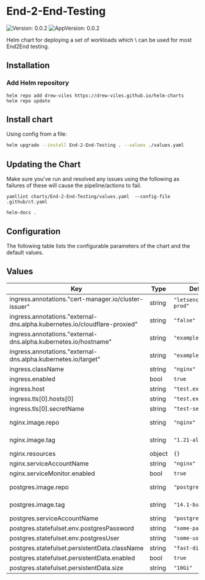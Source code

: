 # End-2-End-Testing



![Version: 0.0.2](https://img.shields.io/badge/Version-0.0.2-informational?style=flat-square) ![AppVersion: 0.0.2](https://img.shields.io/badge/AppVersion-0.0.2-informational?style=flat-square) 

Helm chart for deploying a set of workloads which \ can be used for most End2End testing.



## Installation

### Add Helm repository

```shell
helm repo add drew-viles https://drew-viles.github.io/helm-charts
helm repo update
```

## Install chart

Using config from a file:

```bash
helm upgrade --install End-2-End-Testing . --values ./values.yaml
```

## Updating the Chart
Make sure you've run and resolved any issues using the following as failures of these will cause the pipeline/actions to fail.
```
yamllint charts/End-2-End-Testing/values.yaml  --config-file .github/ct.yaml

helm-docs .
```

## Configuration

The following table lists the configurable parameters of the chart and the default values.

## Values

| Key | Type | Default | Description |
|-----|------|---------|-------------|
| ingress.annotations."cert-manager.io/cluster-issuer" | string | `"letsencrypt-prod"` |  |
| ingress.annotations."external-dns.alpha.kubernetes.io/cloudflare-proxied" | string | `"false"` |  |
| ingress.annotations."external-dns.alpha.kubernetes.io/hostname" | string | `"example.uk"` |  |
| ingress.annotations."external-dns.alpha.kubernetes.io/target" | string | `"example.uk"` |  |
| ingress.className | string | `"nginx"` |  |
| ingress.enabled | bool | `true` |  |
| ingress.host | string | `"test.example.uk"` |  |
| ingress.tls[0].hosts[0] | string | `"test.example.uk"` |  |
| ingress.tls[0].secretName | string | `"test-secret"` |  |
| nginx.image.repo | string | `"nginx"` | The repo to be used |
| nginx.image.tag | string | `"1.21-alpine"` | The tag to be used |
| nginx.resources | object | `{}` |  |
| nginx.serviceAccountName | string | `"nginx"` |  |
| nginx.serviceMonitor.enabled | bool | `true` |  |
| postgres.image.repo | string | `"postgres"` | The repo to be used |
| postgres.image.tag | string | `"14.1-bullseye"` | The tag to be used |
| postgres.serviceAccountName | string | `"postgresql"` |  |
| postgres.statefulset.env.postgresPassword | string | `"some-password"` |  |
| postgres.statefulset.env.postgresUser | string | `"some-user"` |  |
| postgres.statefulset.persistentData.className | string | `"fast-disks"` |  |
| postgres.statefulset.persistentData.enabled | bool | `true` |  |
| postgres.statefulset.persistentData.size | string | `"10Gi"` |  |
